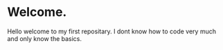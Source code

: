 # Welcome.
Hello welcome to my first repositary. I dont know how to code very much and only know the basics.

